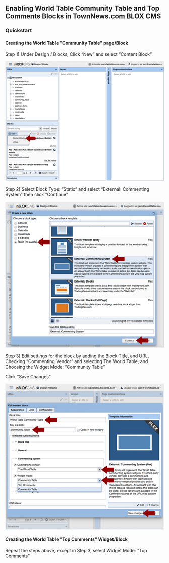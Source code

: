 ## Enabling World Table Community Table and Top Comments Blocks in TownNews.com BLOX CMS

### Quickstart

#### Creating the World Table "Community Table" page/Block

Step 1) Under Design / Blocks, Click “New” and select “Content Block”

![Step 1](/app/images/docs/TC-CTstep1.png)

Step 2) Select Block Type: “Static” and select “External: Commenting System” then click "Continue"

![Step 2](/app/images/docs/TC-CTstep2.png)

Step 3) Edit settings for the block by adding the Block Title, and URL, Checking “Commenting Vendor” and selecting The World Table, and Choosing the Widget Mode: “Community Table”

Click "Save Changes"

![Step 3](/app/images/docs/TC-CTstep3.png)

#### Creating the World Table "Top Comments" Widget/Block

Repeat the steps above, except in Step 3, select Widget Mode: "Top Comments"
